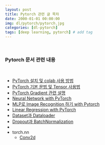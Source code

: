 ```yaml
---
layout: post
title: Pytorch 관련 글 목차
date: 2000-01-01 00:00:00
img: dl/pytorch/pytorch.jpg
categories: [dl-pytorch] 
tags: [deep learning, pytorch] # add tag
---
```


<br>

### **Pytorch 문서 관련 내용**

<br>

- [PyTorch 설치 및 colab 사용 방법](https://gaussian37.github.io/dl-pytorch-pytorch-install/)
- [PyTorch 기본 문법 및 Tensor 사용법](https://gaussian37.github.io/dl-pytorch-pytorch-tensor-basic/)
- [PyTorch Gradient 관련 설명](https://gaussian37.github.io/dl-pytorch-gradient/)
- [Neural Network with PyTorch](https://gaussian37.github.io/dl-pytorch-neural-network/)
- [MLP로 Image Recognition 하기 with Pytorch](https://gaussian37.github.io/dl-pytorch-Image-Recognition/)
- [Linear Regression with PyTorch](https://gaussian37.github.io/dl-pytorch-linear-regression/)
- [Dataset과 Dataloader](https://gaussian37.github.io/dl-pytorch-dataset-and-dataloader/)
- [Dropout과 BatchNormalization](https://gaussian37.github.io/dl-pytorch-dropout-and-batchnorm/)
- 
- torch.nn
    - [Conv2d](https://gaussian37.github.io/dl-pytorch-conv2d/)